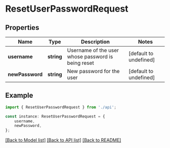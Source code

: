 # ResetUserPasswordRequest


## Properties

Name | Type | Description | Notes
------------ | ------------- | ------------- | -------------
**username** | **string** | Username of the user whose password is being reset | [default to undefined]
**newPassword** | **string** | New password for the user | [default to undefined]

## Example

```typescript
import { ResetUserPasswordRequest } from './api';

const instance: ResetUserPasswordRequest = {
    username,
    newPassword,
};
```

[[Back to Model list]](../README.md#documentation-for-models) [[Back to API list]](../README.md#documentation-for-api-endpoints) [[Back to README]](../README.md)
